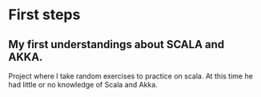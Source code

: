 # First steps

## My first understandings about SCALA and AKKA.

Project where I take random exercises to practice on scala.
At this time he had little or no knowledge of Scala and Akka. 